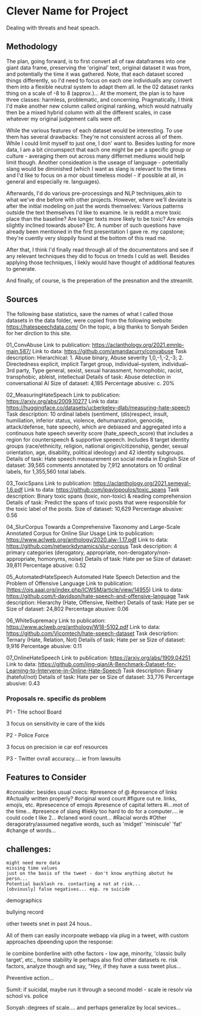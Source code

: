 # Clever Name for Project 

Dealing with threats and heat speach.

## Methodology

The plan, going forward, is to first convert all of raw dataframes into one giant data frame, preserving the 'original' text,
original dataset it was from, and potentially the time it was gathered. Note, that each dataset scored things differently, so I'd need to focus on each one individualls any convert them into a flexible neutral system to adapt them all. Ie the 02 dataset ranks thing on a scale of -8 to 8 (approx.)... At the moment, the plan is to have three classes: harmless, problematic, and concerning. Pragmatically, I think I'd make another new column called original ranking, which would natrually then be a mixed hybrid column with all the different scales, in case whatever my original judgement calls were off.

While the various features of each dataset would be interesting. To use them has several drawbacks: They're not consistent across all of them. While I could limit myself to just one, I don' want to. Besides lusting for more data, I am a bit circumspect that each one might be
per a specific group or culture - averaging them out across many differnet mediums would help limit though. Another consideation is the useage of language - potentially slang would be diminished (which I want as slang is relevant to the times and I'd like to focus on a mor obust timeless model - if possible at all, in general and especially re. languages).

Afterwards, I'd do various pre-processings and NLP techniques,akin to what we've dne before with other projects. However, where we'll deviate is after the initial modeling on just the words themselves: Various patterns outside the text themselves I'd like to examine. Ie is reddit a more toxic place than the baseline? Are longer texts more likely to be toxic? Are emojis slightly inclined towards abuse? Etc. A number of such questions have already been mentioned in the first presentation I gave re. my capstone; they're cuently very sloppily found at the bottom of this read me.

After that, I think I'd finally read through all of the documentatons and see if any relevant techniques they did to focus on trneds I culd as well. Besides applying those techniques, I liekly would have thought of additional features to generate.

And finally, of course, is the preperation of the presnation and the streamlit.

## Sources

The following base statistics, save the names of what I called those datasets in the data folder, were copied from the following website: https://hatespeechdata.com/
    On the topic, a big thanks to Sonyah Seiden for her dirction to this site.

01_ConvAbuse
Link to publication: https://aclanthology.org/2021.emnlp-main.587/
Link to data: https://github.com/amandacurry/convabuse
Task description: Hierarchical: 1. Abuse binary, Abuse severity 1,0,-1,-2,-3; 2. Directedness explicit, implicit Target group, individual–system, individual–3rd party, Type general, sexist, sexual harassment, homophobic, racist, transphobic, ableist, intellectual
Details of task: Abuse detection in conversational AI
Size of dataset: 4,185
Percentage abusive: c. 20%

02_MeasuringHateSpeach
Link to publication: https://arxiv.org/abs/2009.10277
Link to data: https://huggingface.co/datasets/ucberkeley-dlab/measuring-hate-speech
Task description: 10 ordinal labels (sentiment, (dis)respect, insult, humiliation, inferior status, violence, dehumanization, genocide, attack/defense, hate speech), which are debiased and aggregated into a continuous hate speech severity score (hate_speech_score) that includes a region for counterspeech & supportive speeech. Includes 8 target identity groups (race/ethnicity, religion, national origin/citizenship, gender, sexual orientation, age, disability, political ideology) and 42 identity subgroups.
Details of task: Hate speech measurement on social media in English
Size of dataset: 39,565 comments annotated by 7,912 annotators on 10 ordinal labels, for 1,355,560 total labels.

03_ToxicSpans
Link to publication: https://aclanthology.org/2021.semeval-1.6.pdf
Link to data: https://github.com/ipavlopoulos/toxic_spans
Task description: Binary toxic spans (toxic, non-toxic) & reading comprehension
Details of task: Predict the spans of toxic posts that were responsible for the toxic label of the posts.
Size of dataset: 10,629
Percentage abusive: 0.56

04_SlurCorpus
Towards a Comprehensive Taxonomy and Large-Scale Annotated Corpus for Online Slur Usage
Link to publication: https://www.aclweb.org/anthology/2020.alw-1.17.pdf
Link to data: https://github.com/networkdynamics/slur-corpus
Task description: 4 primary categories (derogatory, appropriate, non-derogatory/non-appropriate, homonyms, noise)
Details of task: Hate per se
Size of dataset: 39,811
Percentage abusive: 0.52

05_AutomatedHateSpeech
Automated Hate Speech Detection and the Problem of Offensive Language
Link to publication: [https://ojs.aaai.org/index.php/ICWSM/article/view/14955)
Link to data: https://github.com/t-davidson/hate-speech-and-offensive-language
Task description: Hierarchy (Hate, Offensive, Neither)
Details of task: Hate per se
Size of dataset: 24,802
Percentage abusive: 0.06

06_WhiteSupremacy
Link to publication: https://www.aclweb.org/anthology/W18-5102.pdf
Link to data: https://github.com/Vicomtech/hate-speech-dataset
Task description: Ternary (Hate, Relation, Not)
Details of task: Hate per se
Size of dataset: 9,916
Percentage abusive: 0.11

07_OnlineHateSpeech
Link to publication: https://arxiv.org/abs/1909.04251
Link to data: https://github.com/jing-qian/A-Benchmark-Dataset-for-Learning-to-Intervene-in-Online-Hate-Speech
Task description: Binary (hateful/not)
Details of task: Hate per se
Size of dataset: 33,776
Percentage abusive: 0.43

### Proposals re. specific ds problem

P1 - THe school Board

3 focus on sensitivity
    ie care of the kids

P2 - Police Force

3 focus on precision
    ie car eof resources

P3 - Twitter
    ovrall accuracy.... ie from lawsuits


## Features to Consider

#conssider: besides usual cvecs:
#presence of @
#presence of links
#Actually written properly?
#original word count
    #figure out re. links, emojis, etc.
#presecence of emojis
#presence of capital letters
    #i...mot of the time...
#presence of slang
    #liekly too hard to do for a computer.... ie could code t like 2...
#claned word count...
#Racial words
#Other deragoratry/assumed negative words, such as 'midget' 'miniscule' 'fat'
#change of words...



## challenges:

    might need more data
    missing time values
    just on the basis of the tweet - don't know anything abotut he persn...
    Potential backlash re. contacting a not at risk...
    [obviously] false negatives... esp. re suicide

demographics

bullying record

other tweets snet in past 24 hous..


All of them can easily incorpoate webapp via plug in a tweet, with custom approaches dpeending upon the response:


Ie combine borderline with othe factors - low age, minority, 'classic bully target', etc., home stability
    Ie perhaps also find other datasets re. risk factors, analyze though and say, "Hey, if they have a suss tweet plus...
    
Preventive action...

Sumit: if suicidal, maybe run it through a second model - scale ie resolv via school vs. police

Sonyah :degrees of scale.... and perhaps generalize by local sevices...